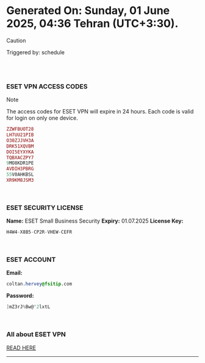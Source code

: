 # Generated On: Sunday, 01 June 2025, 04:36 Tehran (UTC+3:30).

> [!CAUTION]
> Triggered by: schedule

<br><br>

### ESET VPN ACCESS CODES

> [!NOTE]
> The access codes for ESET VPN will expire in 24 hours.
> Each code is valid for login on only one device.

```ruby
ZZWFBUOT28
LH7UU21PIB
O30ZJJVH3A
DRK51XQVBM
DOI5EYXYKA
TQBXACZPY7
9MO8KDR1PE
AVDIH3PBRG
55V0AHKBSL
XR9KM8JSM3
```

<br>

### ESET SECURITY LICENSE

**Name:** ESET Small Business Security
**Expiry:** 01.07.2025
**License Key:**

```POV-Ray SDL
H4W4-X8B5-CP2R-VHEW-CEFR
```

<br>

### ESET ACCOUNT

**Email:**

```CSS
coltan.hervey@fsitip.com
```

**Password:**

```POV-Ray SDL
]mZ3rJ%Bw@'2lxtL
```

<br>

### All about ESET VPN

[READ HERE](https://t.me/F_NiREvil/2113)

---

<br><br>

